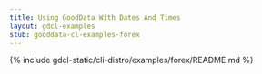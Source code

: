 ```yaml
---
title: Using GoodData With Dates And Times
layout: gdcl-examples
stub: gooddata-cl-examples-forex
---
```


{% include gdcl-static/cli-distro/examples/forex/README.md %}